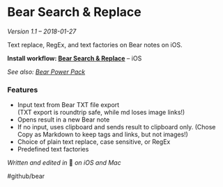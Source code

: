 # Bear Search & Replace
*Version 1.1 – 2018-01-27*

Text replace, RegEx, and text factories on Bear notes on iOS.

**Install workflow: [Bear Search & Replace](https://workflow.is/workflows/1c1d07a554b54822a98ea5fb16147aad)** – iOS

*See also: [Bear Power Pack](https://github.com/rovest/Bear-Power-Pack/blob/master/README.md)*

### Features
- Input text from Bear TXT file export  
	(TXT export is roundtrip safe, while md loses image links!)
- Opens result in a new Bear note
- If no input, uses clipboard and sends result to clipboard only. (Chose Copy as Markdown to keep tags and links, but not images!)
- Choice of plain text replace, case sensitive, or RegEx
- Predefined text factories

*Written and edited in* 🐻 *on iOS and Mac*

#github/bear